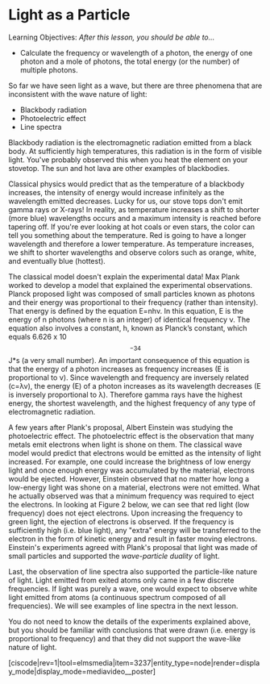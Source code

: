 # Light as a Particle

Learning Objectives: _After this lesson, you should be able to…_

* Calculate the frequency or wavelength of a photon, the energy of one photon and a mole of photons, the total energy (or the number) of multiple photons.


So far we have seen light as a wave, but there are three phenomena that are inconsistent with the wave nature of light:
* Blackbody radiation
* Photoelectric effect
* Line spectra

Blackbody radiation is the electromagnetic radiation emitted from a black body.  At sufficiently high temperatures, this radiation is in the form of visible light.  You've probably observed this when you heat the element on your stovetop.  The sun and hot lava are other examples of blackbodies.

Classical physics would predict that as the temperature of a blackbody increases, the intensity of energy would increase infinitely as the wavelength emitted decreases.  Lucky for us, our stove tops don't emit gamma rays or X-rays!  In reality, as temperature increases a shift to shorter (more blue) wavelengths occurs and a maximum intensity is reached before tapering off.  If you're ever looking at hot coals or even stars, the color can tell you something about the temperature.  Red is going to have a longer wavelength and therefore a lower temperature.  As temperature increases, we shift to shorter wavelengths and observe colors such as orange, white, and eventually blue (hottest). 

The classical model doesn't explain the experimental data! Max Plank worked to develop a model that explained the experimental observations.  Planck proposed light was composed of small particles known as photons and their energy was proportional to their frequency (rather than intensity). That energy is defined by the equation E=nhν. In this equation, E is the energy of n photons (where n is an integer) of identical frequency ν. The equation also involves a constant, h, known as Planck’s constant, which equals 6.626 x 10$$^{-34}$$ J*s (a very small number). An important consequence of this equation is that the energy of a photon increases as frequency increases (E is proportional to ν). Since wavelength and frequency are inversely related (c=λν), the energy (E) of a photon increases as its wavelength decreases (E is inversely proportional to λ). Therefore gamma rays have the highest energy, the shortest wavelength, and the highest frequency of any type of electromagnetic radiation. 

A few years after Plank's proposal, Albert Einstein was studying the photoelectric effect.  The photoelectric effect is the observation that many metals emit electrons when light is shone on them.  The classical wave model would predict that electrons would be emitted as the intensity of light increased.  For example, one could increase the brightness of low energy light and once enough energy was accumulated by the material, electrons would be ejected.  However, Einstein observed that no matter how long a low-energy light was shone on a material, electrons were not emitted.  What he actually observed was that a minimum frequency was required to eject the electrons. In looking at Figure 2 below, we can see that red light (low frequency) does not eject electrons.  Upon increasing the frequency to green light, the ejection of electrons is observed.  If the frequency is sufficiently high (i.e. blue light), any "extra" energy will be transferred to the electron in the form of kinetic energy and result in faster moving electrons.  Einstein's experiments agreed with Plank's proposal that light was made of small particles and supported the _wave-particle duality_ of light.

Last, the observation of line spectra also supported the particle-like nature of light.  Light emitted from exited atoms only came in a few discrete frequencies.  If light was purely a wave, one would expect to observe white light emitted from atoms (a continuous spectrum composed of all frequencies).  We will see examples of line spectra in the next lesson.  

You do not need to know the details of the experiments explained above, but you should be familiar with conclusions that were drawn (i.e. energy is proportional to frequency) and that they did not support the wave-like nature of light.


[ciscode|rev=1|tool=elmsmedia|item=3237|entity_type=node|render=display_mode|display_mode=mediavideo__poster]